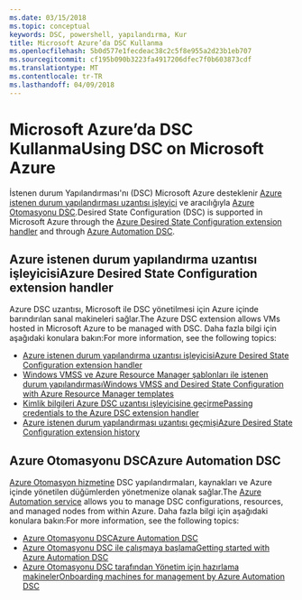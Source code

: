 ```yaml
---
ms.date: 03/15/2018
ms.topic: conceptual
keywords: DSC, powershell, yapılandırma, Kur
title: Microsoft Azure’da DSC Kullanma
ms.openlocfilehash: 5b0d577e1fecdeac38c2c5f8e955a2d23b1eb707
ms.sourcegitcommit: cf195b090b3223fa4917206dfec7f0b603873cdf
ms.translationtype: MT
ms.contentlocale: tr-TR
ms.lasthandoff: 04/09/2018
---
```

# <a name="using-dsc-on-microsoft-azure"></a><span data-ttu-id="9fb6d-103">Microsoft Azure’da DSC Kullanma</span><span class="sxs-lookup"><span data-stu-id="9fb6d-103">Using DSC on Microsoft Azure</span></span>

<span data-ttu-id="9fb6d-104">İstenen durum Yapılandırması'nı (DSC) Microsoft Azure desteklenir [Azure istenen durum yapılandırması uzantısı işleyici](/azure/virtual-machines/virtual-machines-windows-extensions-dsc-overview) ve aracılığıyla [Azure Otomasyonu DSC](/azure/automation/automation-dsc-overview).</span><span class="sxs-lookup"><span data-stu-id="9fb6d-104">Desired State Configuration (DSC) is supported in Microsoft Azure through the [Azure Desired State Configuration extension handler](/azure/virtual-machines/virtual-machines-windows-extensions-dsc-overview) and through [Azure Automation DSC](/azure/automation/automation-dsc-overview).</span></span>

## <a name="azure-desired-state-configuration-extension-handler"></a><span data-ttu-id="9fb6d-105">Azure istenen durum yapılandırma uzantısı işleyicisi</span><span class="sxs-lookup"><span data-stu-id="9fb6d-105">Azure Desired State Configuration extension handler</span></span>

<span data-ttu-id="9fb6d-106">Azure DSC uzantısı, Microsoft ile DSC yönetilmesi için Azure içinde barındırılan sanal makineleri sağlar.</span><span class="sxs-lookup"><span data-stu-id="9fb6d-106">The Azure DSC extension allows VMs hosted in Microsoft Azure to be managed with DSC.</span></span>
<span data-ttu-id="9fb6d-107">Daha fazla bilgi için aşağıdaki konulara bakın:</span><span class="sxs-lookup"><span data-stu-id="9fb6d-107">For more information, see the following topics:</span></span>

- [<span data-ttu-id="9fb6d-108">Azure istenen durum yapılandırma uzantısı işleyicisi</span><span class="sxs-lookup"><span data-stu-id="9fb6d-108">Azure Desired State Configuration extension handler</span></span>](/azure/virtual-machines/virtual-machines-windows-extensions-dsc-overview)
- [<span data-ttu-id="9fb6d-109">Windows VMSS ve Azure Resource Manager şablonları ile istenen durum yapılandırması</span><span class="sxs-lookup"><span data-stu-id="9fb6d-109">Windows VMSS and Desired State Configuration with Azure Resource Manager templates</span></span>](/azure/virtual-machines/virtual-machines-windows-extensions-dsc-template)
- [<span data-ttu-id="9fb6d-110">Kimlik bilgileri Azure DSC uzantısı işleyicisine geçirme</span><span class="sxs-lookup"><span data-stu-id="9fb6d-110">Passing credentials to the Azure DSC extension handler</span></span>](/azure/virtual-machines/virtual-machines-windows-extensions-dsc-credentials)
- [<span data-ttu-id="9fb6d-111">Azure istenen durum yapılandırması uzantısı geçmişi</span><span class="sxs-lookup"><span data-stu-id="9fb6d-111">Azure Desired State Configuration extension history</span></span>](azureDscexthistory.md)

## <a name="azure-automation-dsc"></a><span data-ttu-id="9fb6d-112">Azure Otomasyonu DSC</span><span class="sxs-lookup"><span data-stu-id="9fb6d-112">Azure Automation DSC</span></span>

<span data-ttu-id="9fb6d-113">[Azure Otomasyon hizmetine](https://azure.microsoft.com/services/automation/) DSC yapılandırmaları, kaynakları ve Azure içinde yönetilen düğümlerden yönetmenize olanak sağlar.</span><span class="sxs-lookup"><span data-stu-id="9fb6d-113">The [Azure Automation service](https://azure.microsoft.com/services/automation/) allows you to manage DSC configurations, resources, and managed nodes from within Azure.</span></span> <span data-ttu-id="9fb6d-114">Daha fazla bilgi için aşağıdaki konulara bakın:</span><span class="sxs-lookup"><span data-stu-id="9fb6d-114">For more information, see the following topics:</span></span>

- [<span data-ttu-id="9fb6d-115">Azure Otomasyonu DSC</span><span class="sxs-lookup"><span data-stu-id="9fb6d-115">Azure Automation DSC</span></span>](/azure/automation/automation-dsc-overview)
- [<span data-ttu-id="9fb6d-116">Azure Otomasyonu DSC ile çalışmaya başlama</span><span class="sxs-lookup"><span data-stu-id="9fb6d-116">Getting started with Azure Automation DSC</span></span>](/azure/automation/automation-dsc-getting-started)
- [<span data-ttu-id="9fb6d-117">Azure Otomasyonu DSC tarafından Yönetim için hazırlama makineler</span><span class="sxs-lookup"><span data-stu-id="9fb6d-117">Onboarding machines for management by Azure Automation DSC</span></span>](/azure/automation/automation-dsc-onboarding)